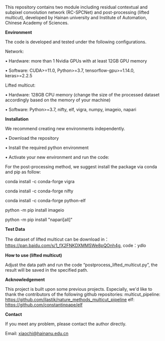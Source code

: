 This repository contains two module including residual contextual and subpixel convolution network (RC-SPCNet) and post-processing (lifted multicut), developed by Hainan university and Institute of Automation, Chinese Academy of Sciences.

**Environment**

The code is developed and tested under the following configurations.

Network:

•	Hardware: more than 1 Nvidia GPUs with at least 12GB GPU memory

•	Software: CUDA>=11.0, Python>=3.7, tensorflow-gpu>=1.14.0, keras>=2.2.5

Lifted multicut:

•	Hardware: 128GB CPU memory (change the size of the processed dataset accordingly based on the memory of your machine)

•	Software: Python>=3.7, nifty, elf, vigra, numpy, imageio, napari

**Installation**

We recommend creating new environments independently.

•	Download the repository

•	Install the required python environment

•	Activate your new environment and run the code:

For the post-processing method, we suggest install the package via conda and pip as follow:

conda install -c conda-forge vigra

conda install -c conda-forge nifty   

conda install -c conda-forge python-elf 

python -m pip install imageio

python -m pip install "napari[all]"


**Test Data**

The dataset of lifted multicut can be download in：
https://pan.baidu.com/s/1_fX2FNKDXMMSWe8pQOnh4g, 
code：ydlo

**How to use (lifted multicut)**

Adjust the data path and run the code “postprocess_lifted_multicut.py”, the result will be saved in the specified path. 

**Acknowledgement**

This project is built upon some previous projects. Especially, we'd like to thank the contributors of the following github repositories:
multicut_pipeline: https://github.com/ilastik/nature_methods_multicut_pipeline
elf: https://github.com/constantinpape/elf

**Contact**

If you meet any problem, please contact the author directly.

Email: xiaochi@hainanu.edu.cn

